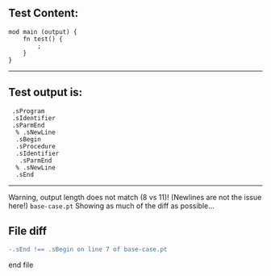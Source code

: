 
Test Content: 
-------------------------
```
mod main (output) {
    fn test() {
        ;
    }
}
```
------------------------
Test output is: 
-------------------------
```
 .sProgram
 .sIdentifier
 .sParmEnd
  % .sNewLine
  .sBegin
  .sProcedure
  .sIdentifier
   .sParmEnd
  % .sNewLine
  .sEnd

```
------------------------
Warning, output length does not match (8 vs 11)!  (Newlines are not the issue here!) `base-case.pt`
Showing as much of the diff as possible...

File diff
-------------------------
```diff
-.sEnd !== .sBegin on line 7 of base-case.pt

```
end file
